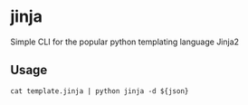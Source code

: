 # jinja
Simple CLI for the popular python templating language Jinja2

## Usage
```cat template.jinja | python jinja -d ${json}```
